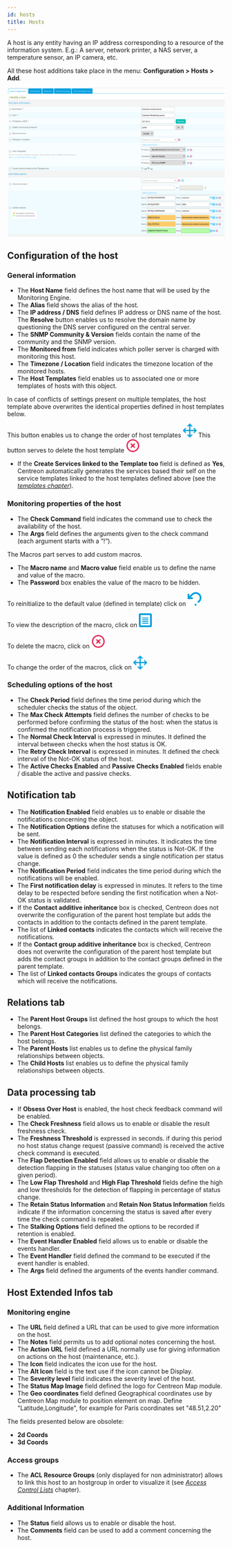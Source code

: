 ```yaml
---
id: hosts
title: Hosts
---
```


A host is any entity having an IP address corresponding to a resource of the information system. E.g.: A server,
network printer, a NAS server, a temperature sensor, an IP camera, etc.

All these host additions take place in the menu: **Configuration \> Hosts \> Add**.

![image](../../assets/configuration/02addhost.png)

## Configuration of the host

### General information

* The **Host Name** field defines the host name that will be used by the Monitoring Engine.
* The **Alias** field shows the alias of the host.
* The **IP address / DNS** field defines IP address or DNS name of the host. The **Resolve** button enables us to
  resolve the domain name by questioning the DNS server configured on the central server.
* The **SNMP Community & Version** fields contain the name of the community and the SNMP version.
* The **Monitored from** field indicates which poller server is charged with monitoring this host.
* The **Timezone / Location** field indicates the timezone location of the monitored hosts.
* The **Host Templates** field enables us to associated one or more templates of hosts with this object.

In case of conflicts of settings present on multiple templates, the host template above overwrites the identical properties
defined in host templates below.

This button enables us to change the order of host templates <img src="../../assets/configuration/common/move.png" width="32" />
This button serves to delete the host template <img src="../../assets/configuration/common/delete.png" width="32" />

* If the **Create Services linked to the Template too** field is defined as **Yes**, Centreon automatically generates
  the services based their self on the service templates linked to the host templates defined above
  (see the *[templates chapter](../templates#definition)*).

### Monitoring properties of the host

* The **Check Command** field indicates the command use to check the availability of the host.
* The **Args** field defines the arguments given to the check command (each argument starts with a ”!”).

The Macros part serves to add custom macros.

* The **Macro name** and **Macro value** field enable us to define the name and value of the macro.
* The **Password** box enables the value of the macro to be hidden.

To reinitialize to the default value (defined in template) click on <img src="../../assets/configuration/common/undo.png" width="32" />

To view the description of the macro, click on <img src="../../assets/configuration/common/description.png" width="32" />

To delete the macro, click on <img src="../../assets/configuration/common/delete.png" width="32" />

To change the order of the macros, click on <img src="../../assets/configuration/common/move.png" width="32" />

### Scheduling options of the host

* The **Check Period** field defines the time period during which the scheduler checks the status of the object.
* The **Max Check Attempts** field defines the number of checks to be performed before confirming the status of the
  host: when the status is confirmed the notification process is triggered.
* The **Normal Check Interval** is expressed in minutes. It defined the interval between checks when the host status is OK.
* The **Retry Check Interval** is expressed in minutes. It defined the check interval of the Not-OK status of the host.
* The **Active Checks Enabled** and **Passive Checks Enabled** fields enable / disable the active and passive checks.

## Notification tab

* The **Notification Enabled** field enables us to enable or disable the notifications concerning the object.
* The **Notification Options** define the statuses for which a notification will be sent.
* The **Notification Interval** is expressed in minutes. It indicates the time between sending each notifications when
  the status is Not-OK. If the value is defined as 0 the scheduler sends a single notification per status change.
* The **Notification Period** field indicates the time period during which the notifications will be enabled.
* The **First notification delay** is expressed in minutes. It refers to the time delay to be respected before sending
  the first notification when a Not-OK status is validated.
* If the **Contact additive inheritance** box is checked, Centreon does not overwrite the configuration of the parent
  host template but adds the contacts in addition to the contacts defined in the parent template.
* The list of **Linked contacts** indicates the contacts which will receive the notifications.
* If the **Contact group additive inheritance** box is checked, Centreon does not overwrite the configuration of the
  parent host template but adds the contact groups in addition to the contact groups defined in the parent template.
* The list of **Linked contacts Groups** indicates the groups of contacts which will receive the notifications.

## Relations tab

* The **Parent Host Groups** list defined the host groups to which the host belongs.
* The **Parent Host Categories** list defined the categories to which the host belongs.
* The **Parent Hosts** list enables us to define the physical family relationships between objects.
* The **Child Hosts** list enables us to define the physical family relationships between objects.

## Data processing tab

* If **Obsess Over Host** is enabled, the host check feedback command will be enabled.
* The **Check Freshness** field allows us to enable or disable the result freshness check.
* The **Freshness Threshold** is expressed in seconds. if during this period no host status change request (passive
  command) is received the active check command is executed.
* The **Flap Detection Enabled** field allows us to enable or disable the detection flapping in the statuses (status
  value changing too often on a given period).
* The **Low Flap Threshold** and **High Flap Threshold** fields define the high and low thresholds for the detection of
  flapping in percentage of status change.
* The **Retain Status Information** and **Retain Non Status Information** fields indicate if the information concerning
  the status is saved after every time the check command is repeated.
* The **Stalking Options** field defined the options to be recorded if retention is enabled.
* The **Event Handler Enabled** field allows us to enable or disable the events handler.
* The **Event Handler** field defined the command to be executed if the event handler is enabled.
* The **Args** field defined the arguments of the events handler command.

## Host Extended Infos tab

### Monitoring engine

* The **URL** field defined a URL that can be used to give more information on the host.
* The **Notes** field permits us to add  optional notes concerning the host.
* The **Action URL** field defined a URL normally use for giving information on actions on the host (maintenance, etc.).
* The **Icon** field indicates the icon use for the host.
* The **Alt Icon** field is the text use if the icon cannot be Display.
* The **Severity level** field indicates the severity level of the host.
* The **Status Map Image** field defined the logo for Centreon Map module.
* The **Geo coordinates** field defined Geographical coordinates use by Centreon Map module to position element on map.
  Define "Latitude,Longitude", for example for Paris coordinates set "48.51,2.20"

The fields presented below are obsolete:

* **2d Coords**
* **3d Coords**

### Access groups

* The **ACL Resource Groups** (only displayed for non administrator) allows to link this host to an hostgroup in order
  to visualize it (see *[Access Control Lists](../../administration/access-control-lists)* chapter).

### Additional Information

* The **Status** field allows us to enable or disable the host.
* The **Comments** field can be used to add a comment concerning the host.
